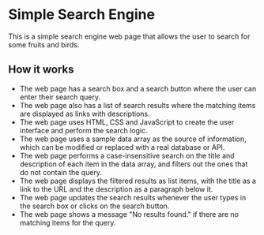 # Simple Search Engine

This is a simple search engine web page that allows the user to search for some fruits and birds.

## How it works

- The web page has a search box and a search button where the user can enter their search query.
- The web page also has a list of search results where the matching items are displayed as links with descriptions.
- The web page uses HTML, CSS and JavaScript to create the user interface and perform the search logic.
- The web page uses a sample data array as the source of information, which can be modified or replaced with a real database or API.
- The web page performs a case-insensitive search on the title and description of each item in the data array, and filters out the ones that do not contain the query.
- The web page displays the filtered results as list items, with the title as a link to the URL and the description as a paragraph below it.
- The web page updates the search results whenever the user types in the search box or clicks on the search button.
- The web page shows a message "No results found." if there are no matching items for the query.

